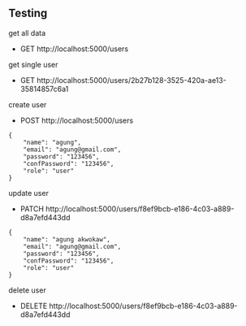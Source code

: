 ## Testing

get all data

- GET http://localhost:5000/users

get single user

- GET http://localhost:5000/users/2b27b128-3525-420a-ae13-35814857c6a1

create user

- POST http://localhost:5000/users
```
{
    "name": "agung",
    "email": "agung@gmail.com",
    "password": "123456",
    "confPassword": "123456",
    "role": "user"
}
```

update user

- PATCH  http://localhost:5000/users/f8ef9bcb-e186-4c03-a889-d8a7efd443dd
```
{
    "name": "agung akwokaw",
    "email": "agung@gmail.com",
    "password": "123456",
    "confPassword": "123456",
    "role": "user"
}
```

delete user

- DELETE http://localhost:5000/users/f8ef9bcb-e186-4c03-a889-d8a7efd443dd